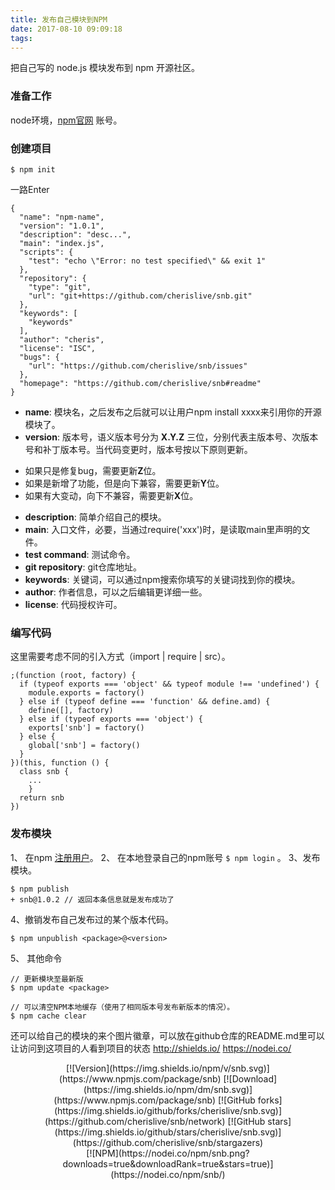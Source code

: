 ```yaml
---
title: 发布自己模块到NPM
date: 2017-08-10 09:09:18
tags:
---
```

把自己写的 node.js 模块发布到 npm 开源社区。
<!--more-->

### 准备工作
node环境，[npm官网](https://www.npmjs.com/) 账号。
### 创建项目
```
$ npm init
```
一路Enter
```
{
  "name": "npm-name",
  "version": "1.0.1",
  "description": "desc...",
  "main": "index.js",
  "scripts": {
    "test": "echo \"Error: no test specified\" && exit 1"
  },
  "repository": {
    "type": "git",
    "url": "git+https://github.com/cherislive/snb.git"
  },
  "keywords": [
    "keywords"
  ],
  "author": "cheris",
  "license": "ISC",
  "bugs": {
    "url": "https://github.com/cherislive/snb/issues"
  },
  "homepage": "https://github.com/cherislive/snb#readme"
}

```
* **name**:  模块名，之后发布之后就可以让用户npm install xxxx来引用你的开源模块了。
* **version**:  版本号，语义版本号分为 **X.Y.Z** 三位，分别代表主版本号、次版本号和补丁版本号。当代码变更时，版本号按以下原则更新。
-  如果只是修复bug，需要更新**Z**位。
- 如果是新增了功能，但是向下兼容，需要更新**Y**位。
- 如果有大变动，向下不兼容，需要更新**X**位。
* **description**:  简单介绍自己的模块。
* **main**:  入口文件，必要，当通过require('xxx')时，是读取main里声明的文件。
* **test command**:  测试命令。
* **git repository**:  git仓库地址。
* **keywords**:  关键词，可以通过npm搜索你填写的关键词找到你的模块。
* **author**:  作者信息，可以之后编辑更详细一些。
* **license**:  代码授权许可。

### 编写代码
这里需要考虑不同的引入方式（import | require | src）。
```
;(function (root, factory) {
  if (typeof exports === 'object' && typeof module !== 'undefined') {
    module.exports = factory()
  } else if (typeof define === 'function' && define.amd) {
    define([], factory)
  } else if (typeof exports === 'object') {
    exports['snb'] = factory()
  } else {
    global['snb'] = factory()
  }
})(this, function () {
  class snb {
    ...
    }
  return snb
})
```

### 发布模块
1、 在npm  [注册用户](https://www.npmjs.com/signup)。
2、 在本地登录自己的npm账号 `$ npm login` 。
3、发布模块。
```
$ npm publish
+ snb@1.0.2 // 返回本条信息就是发布成功了
```
4、撤销发布自己发布过的某个版本代码。
```
$ npm unpublish <package>@<version>
```
5、 其他命令
```
// 更新模块至最新版
$ npm update <package>

// 可以清空NPM本地缓存（使用了相同版本号发布新版本的情况）。
$ npm cache clear
```

还可以给自己的模块的来个图片徽章，可以放在github仓库的README.md里可以让访问到这项目的人看到项目的状态
http://shields.io/
https://nodei.co/


<center>
[![Version](https://img.shields.io/npm/v/snb.svg)](https://www.npmjs.com/package/snb)  [![Download](https://img.shields.io/npm/dm/snb.svg)](https://www.npmjs.com/package/snb)  [![GitHub forks](https://img.shields.io/github/forks/cherislive/snb.svg)](https://github.com/cherislive/snb/network)  [![GitHub stars](https://img.shields.io/github/stars/cherislive/snb.svg)](https://github.com/cherislive/snb/stargazers)</center>
<center>
[![NPM](https://nodei.co/npm/snb.png?downloads=true&downloadRank=true&stars=true)](https://nodei.co/npm/snb/)
</center>
